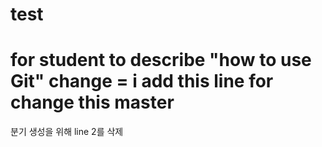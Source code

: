 # test
for student to describe "how to use Git"
change = i add this line for change this master
=======

분기 생성을 위해 line 2를 삭제
